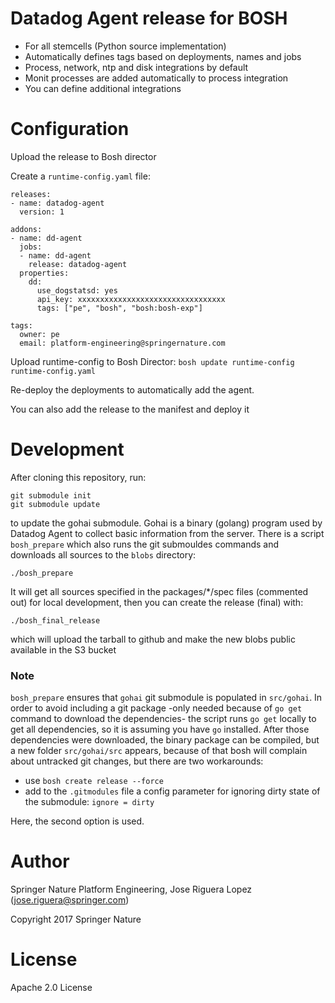 # Datadog Agent release for BOSH

* For all stemcells (Python source implementation)
* Automatically defines tags based on deployments, names and jobs
* Process, network, ntp and disk integrations by default
* Monit processes are added automatically to process integration
* You can define additional integrations


# Configuration

Upload the release to Bosh director

Create a `runtime-config.yaml` file:
```
releases:
- name: datadog-agent
  version: 1

addons:
- name: dd-agent
  jobs:
  - name: dd-agent
    release: datadog-agent
  properties:
    dd:
      use_dogstatsd: yes
      api_key: xxxxxxxxxxxxxxxxxxxxxxxxxxxxxxxxx
      tags: ["pe", "bosh", "bosh:bosh-exp"]

tags:
  owner: pe
  email: platform-engineering@springernature.com
```

Upload runtime-config to Bosh Director: `bosh update runtime-config  runtime-config.yaml`

Re-deploy the deployments to automatically add the agent.

You can also add the release to the manifest and deploy it


# Development

After cloning this repository, run:

```
git submodule init
git submodule update
```
to update the gohai submodule. Gohai is a binary (golang) program used by Datadog Agent to collect
basic information from the server. There is a script `bosh_prepare` which also runs the git
submouldes commands and downloads all sources to the `blobs` directory:
```
./bosh_prepare
```

It will get all sources specified in the packages/*/spec files (commented out) for
local development, then you can create the release (final) with:
```
./bosh_final_release
```
which will upload the tarball to github and make the new blobs public available in the S3 bucket


### Note

`bosh_prepare` ensures that `gohai` git submodule is populated in `src/gohai`. In order
to avoid including a git package -only needed because of `go get` command to download
the dependencies- the script runs `go get` locally to get all dependencies, so it is
assuming you have `go` installed. After those dependencies were downloaded, the
binary package can be compiled, but a new folder `src/gohai/src` appears, because of
that bosh will complain about untracked git changes, but there are two workarounds:

* use `bosh create release --force`
* add to the `.gitmodules` file a config parameter for ignoring dirty state of the submodule: `ignore = dirty`

Here, the second option is used.


# Author

Springer Nature Platform Engineering, Jose Riguera Lopez (jose.riguera@springer.com)

Copyright 2017 Springer Nature



# License

Apache 2.0 License

